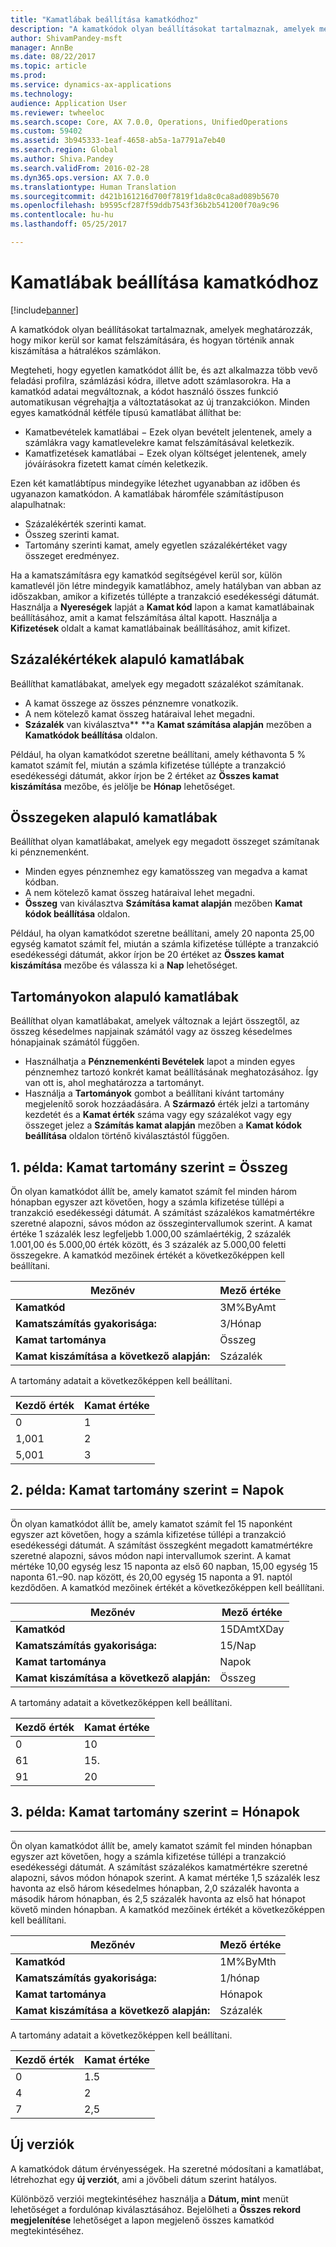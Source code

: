 ```yaml
---
title: "Kamatlábak beállítása kamatkódhoz"
description: "A kamatkódok olyan beállításokat tartalmaznak, amelyek meghatározzák, hogy mikor kerül sor kamat felszámítására, és hogyan történik annak kiszámítása a hátralékos számlákon."
author: ShivamPandey-msft
manager: AnnBe
ms.date: 08/22/2017
ms.topic: article
ms.prod: 
ms.service: dynamics-ax-applications
ms.technology: 
audience: Application User
ms.reviewer: twheeloc
ms.search.scope: Core, AX 7.0.0, Operations, UnifiedOperations
ms.custom: 59402
ms.assetid: 3b945333-1eaf-4658-ab5a-1a7791a7eb40
ms.search.region: Global
ms.author: Shiva.Pandey
ms.search.validFrom: 2016-02-28
ms.dyn365.ops.version: AX 7.0.0
ms.translationtype: Human Translation
ms.sourcegitcommit: d421b161216d700f7819f1da8c0ca8ad089b5670
ms.openlocfilehash: b9595cf287f59ddb7543f36b2b541200f70a9c96
ms.contentlocale: hu-hu
ms.lasthandoff: 05/25/2017

---
```


# <a name="set-up-interest-rates-for-an-interest-code"></a>Kamatlábak beállítása kamatkódhoz

[!include[banner](../includes/banner.md)]


A kamatkódok olyan beállításokat tartalmaznak, amelyek meghatározzák, hogy mikor kerül sor kamat felszámítására, és hogyan történik annak kiszámítása a hátralékos számlákon.

Megteheti, hogy egyetlen kamatkódot állít be, és azt alkalmazza több vevő feladási profilra, számlázási kódra, illetve adott számlasorokra. Ha a kamatkód adatai megváltoznak, a kódot használó összes funkció automatikusan végrehajtja a változtatásokat az új tranzakciókon. Minden egyes kamatkódnál kétféle típusú kamatlábat állíthat be:
-   Kamatbevételek kamatlábai − Ezek olyan bevételt jelentenek, amely a számlákra vagy kamatlevelekre kamat felszámításával keletkezik.
-   Kamatfizetések kamatlábai − Ezek olyan költséget jelentenek, amely jóváírásokra fizetett kamat címén keletkezik.

Ezen két kamatlábtípus mindegyike létezhet ugyanabban az időben és ugyanazon kamatkódon. A kamatlábak háromféle számítástípuson alapulhatnak:
-   Százalékérték szerinti kamat.
-   Összeg szerinti kamat.
-   Tartomány szerinti kamat, amely egyetlen százalékértéket vagy összeget eredményez.

Ha a kamatszámításra egy kamatkód segítségével kerül sor, külön kamatlevél jön létre mindegyik kamatlábhoz, amely hatályban van abban az időszakban, amikor a kifizetés túllépte a tranzakció esedékességi dátumát. Használja a **Nyereségek** lapját a **Kamat kód** lapon a kamat kamatlábainak beállításához, amit a kamat felszámítása által kapott. Használja a **Kifizetések** oldalt a kamat kamatlábainak beállításához, amit kifizet.

## <a name="interest-rates-based-on-a-percentage"></a>Százalékértékek alapuló kamatlábak
Beállíthat kamatlábakat, amelyek egy megadott százalékot számítanak.

-   A kamat összege az összes pénznemre vonatkozik.
-   A nem kötelező kamat összeg határaival lehet megadni.
-   **Százalék** van kiválasztva** **a **Kamat számítása alapján** mezőben a **Kamatkódok beállítása** oldalon.

Például, ha olyan kamatkódot szeretne beállítani, amely kéthavonta 5 % kamatot számít fel, miután a számla kifizetése túllépte a tranzakció esedékességi dátumát, akkor írjon be 2 értéket az **Összes kamat kiszámítása** mezőbe, és jelölje be **Hónap** lehetőséget.

## <a name="interest-rates-based-on-amounts"></a>Összegeken alapuló kamatlábak
Beállíthat olyan kamatlábakat, amelyek egy megadott összeget számítanak ki pénznemenként.
-   Minden egyes pénznemhez egy kamatösszeg van megadva a kamat kódban.
-   A nem kötelező kamat összeg határaival lehet megadni.
-   **Összeg** van kiválasztva **Számítása kamat alapján** mezőben **Kamat kódok beállítása** oldalon.

Például, ha olyan kamatkódot szeretne beállítani, amely 20 naponta 25,00 egység kamatot számít fel, miután a számla kifizetése túllépte a tranzakció esedékességi dátumát, akkor írjon be 20 értéket az **Összes kamat kiszámítása** mezőbe és válassza ki a **Nap** lehetőséget.

## <a name="interest-rates-based-on-ranges"></a>Tartományokon alapuló kamatlábak
Beállíthat olyan kamatlábakat, amelyek változnak a lejárt összegtől, az összeg késedelmes napjainak számától vagy az összeg késedelmes hónapjainak számától függően.
-   Használhatja a **Pénznemenkénti Bevételek** lapot a minden egyes pénznemhez tartozó konkrét kamat beállításának meghatozásához. Így van ott is, ahol meghatározza a tartományt.
-   Használja a **Tartományok** gombot a beállítani kívánt tartomány megjelenítő sorok hozzáadására. A **Származó** érték jelzi a tartomány kezdetét és a **Kamat érték** száma vagy egy százalékot vagy egy összeget jelez a **Számítás kamat alapján** mezőben a **Kamat kódok beállítása** oldalon történő kiválasztástól függően.

## <a name="example-1-interest-by-range--amount"></a>1. példa: Kamat tartomány szerint = Összeg
Ön olyan kamatkódot állít be, amely kamatot számít fel minden három hónapban egyszer azt követően, hogy a számla kifizetése túllépi a tranzakció esedékességi dátumát. A számítást százalékos kamatmértékre szeretné alapozni, sávos módon az összegintervallumok szerint. A kamat értéke 1 százalék lesz legfeljebb 1.000,00 számlaértékig, 2 százalék 1.001,00 és 5.000,00 érték között, és 3 százalék az 5.000,00 feletti összegekre. A kamatkód mezőinek értékét a következőképpen kell beállítani.

| **Mezőnév**                  | **Mező értéke** |
|---------------------------------|-----------------|
| **Kamatkód**               | 3M%ByAmt        |
| **Kamatszámítás gyakorisága:**    | 3/Hónap         |
| **Kamat tartománya**           | Összeg          |
| **Kamat kiszámítása a következő alapján:** | Százalék      |

A tartomány adatait a következőképpen kell beállítani.

| **Kezdő érték** | **Kamat értéke** |
|----------------|--------------------|
| 0              | 1                  |
| 1,001          | 2                  |
| 5,001          | 3                  |

 
## <a name="example-2-interest-by-range--days"></a>2. példa: Kamat tartomány szerint = Napok
--------------------------------------------------

Ön olyan kamatkódot állít be, amely kamatot számít fel 15 naponként egyszer azt követően, hogy a számla kifizetése túllépi a tranzakció esedékességi dátumát. A számítást összegként megadott kamatmértékre szeretné alapozni, sávos módon napi intervallumok szerint. A kamat mértéke 10,00 egység lesz 15 naponta az első 60 napban, 15,00 egység 15 naponta 61.–90. nap között, és 20,00 egység 15 naponta a 91. naptól kezdődően. A kamatkód mezőinek értékét a következőképpen kell beállítani.

| **Mezőnév**                  | **Mező értéke** |
|---------------------------------|-----------------|
| **Kamatkód**               | 15DAmtXDay      |
| **Kamatszámítás gyakorisága:**    | 15/Nap          |
| **Kamat tartománya**           | Napok            |
| **Kamat kiszámítása a következő alapján:** | Összeg          |

A tartomány adatait a következőképpen kell beállítani.

| **Kezdő érték** | **Kamat értéke** |
|----------------|--------------------|
| 0              | 10                 |
| 61             | 15.                 |
| 91             | 20                 |

 
## <a name="example-3-interest-by-range--months"></a>3. példa: Kamat tartomány szerint = Hónapok
----------------------------------------------------

Ön olyan kamatkódot állít be, amely kamatot számít fel minden hónapban egyszer azt követően, hogy a számla kifizetése túllépi a tranzakció esedékességi dátumát. A számítást százalékos kamatmértékre szeretné alapozni, sávos módon hónapok szerint. A kamat mértéke 1,5 százalék lesz havonta az első három késedelmes hónapban, 2,0 százalék havonta a második három hónapban, és 2,5 százalék havonta az első hat hónapot követő minden hónapban. A kamatkód mezőinek értékét a következőképpen kell beállítani.

| **Mezőnév**                  | **Mező értéke** |
|---------------------------------|-----------------|
| **Kamatkód**               | 1M%ByMth        |
| **Kamatszámítás gyakorisága:**    | 1/hónap         |
| **Kamat tartománya**           | Hónapok          |
| **Kamat kiszámítása a következő alapján:** | Százalék      |

A tartomány adatait a következőképpen kell beállítani.

| **Kezdő érték** | **Kamat értéke** |
|----------------|--------------------|
| 0              | 1.5                |
| 4              | 2                  |
| 7              | 2,5                |

## <a name="new-versions"></a>Új verziók
A kamatkódok dátum érvényességek. Ha szeretné módosítani a kamatlábat, létrehozhat egy **új verziót**, ami a jövőbeli dátum szerint hatályos.

Különböző verziói megtekintéséhez használja a **Dátum, mint** menüt lehetőséget a fordulónap kiválasztásához. Bejelölheti a **Összes rekord megjelenítése** lehetőséget a lapon megjelenő összes kamatkód megtekintéséhez.




